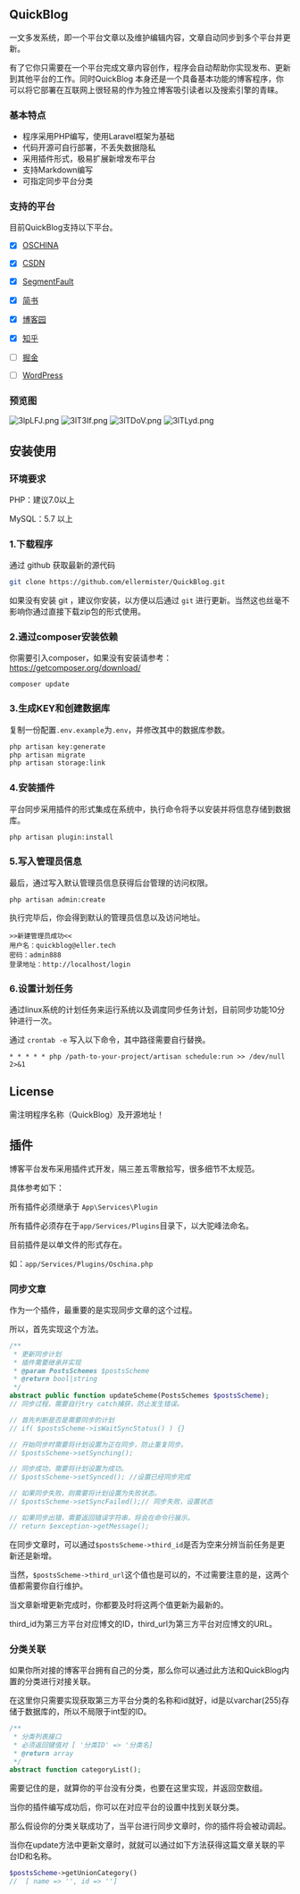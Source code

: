 ## QuickBlog

一文多发系统，即一个平台文章以及维护编辑内容，文章自动同步到多个平台并更新。

有了它你只需要在一个平台完成文章内容创作，程序会自动帮助你实现发布、更新到其他平台的工作。同时QuickBlog 本身还是一个具备基本功能的博客程序，你可以将它部署在互联网上很轻易的作为独立博客吸引读者以及搜索引擎的青睐。



### 基本特点

- 程序采用PHP编写，使用Laravel框架为基础
- 代码开源可自行部署，不丢失数据隐私
- 采用插件形式，极易扩展新增发布平台
- 支持Markdown编写
- 可指定同步平台分类



### 支持的平台

目前QuickBlog支持以下平台。

- [x] [OSCHINA](https://www.oschina.net/)
- [x] [CSDN](https://www.csdn.net/)
- [x] [SegmentFault](https://segmentfault.com/)
- [x] [简书](https://www.jianshu.com/)
- [x] [博客园](https://www.cnblogs.com/)
- [x] [知乎](https://www.zhihu.com)
- [ ] [掘金](https://juejin.im/)
- [ ] [WordPress](https://wordpress.org)



### 预览图
![3lpLFJ.png](https://s2.ax1x.com/2020/02/23/3lpLFJ.png)
![3lT3If.png](https://s2.ax1x.com/2020/02/23/3lT3If.png)
![3lTDoV.png](https://s2.ax1x.com/2020/02/23/3lTDoV.png)
![3lTLyd.png](https://s2.ax1x.com/2020/02/23/3lTLyd.png)



## 安装使用

### **环境要求**

PHP：建议7.0以上

MySQL：5.7 以上



### 1.下载程序

通过 github 获取最新的源代码

```bash
git clone https://github.com/ellermister/QuickBlog.git
```

如果没有安装 git ，建议你安装，以方便以后通过 <code>git</code> 进行更新。当然这也丝毫不影响你通过直接下载zip包的形式使用。



### 2.通过composer安装依赖

你需要引入composer，如果没有安装请参考：https://getcomposer.org/download/

```
composer update
```

### 3.生成KEY和创建数据库

复制一份配置`.env.example`为`.env`，并修改其中的数据库参数。

```bash
php artisan key:generate
php artisan migrate
php artisan storage:link
```

### 4.安装插件

平台同步采用插件的形式集成在系统中，执行命令将予以安装并将信息存储到数据库。

```bash
php artisan plugin:install
```

### 5.写入管理员信息

最后，通过写入默认管理员信息获得后台管理的访问权限。

```
php artisan admin:create
```

执行完毕后，你会得到默认的管理员信息以及访问地址。

```
>>新建管理员成功<<
用户名：quickblog@eller.tech
密码：admin888
登录地址：http://localhost/login
```

### 6.设置计划任务

通过linux系统的计划任务来运行系统以及调度同步任务计划，目前同步功能10分钟进行一次。

通过 `crontab -e` 写入以下命令，其中路径需要自行替换。

```
* * * * * php /path-to-your-project/artisan schedule:run >> /dev/null 2>&1
```



## License

需注明程序名称（QuickBlog）及开源地址！



## 插件

博客平台发布采用插件式开发，隔三差五零散拾写，很多细节不太规范。

具体参考如下：

所有插件必须继承于 `App\Services\Plugin`

所有插件必须存在于`app/Services/Plugins`目录下，以大驼峰法命名。

目前插件是以单文件的形式存在。

如：`app/Services/Plugins/Oschina.php`



### 同步文章

作为一个插件，最重要的是实现同步文章的这个过程。

所以，首先实现这个方法。

```php
/**
 * 更新同步计划
 * 插件需要继承并实现
 * @param PostsSchemes $postsScheme
 * @return bool|string
 */
abstract public function updateScheme(PostsSchemes $postsScheme);
// 同步过程，需要自行try catch捕获，防止发生错误。

// 首先判断是否是需要同步的计划
// if( $postsScheme->isWaitSyncStatus() ) {}

// 开始同步时需要将计划设置为正在同步，防止重复同步。
// $postsScheme->setSynching();

// 同步成功，需要将计划设置为成功。
// $postsScheme->setSynced(); //设置已经同步完成

// 如果同步失败，则需要将计划设置为失败状态。
// $postsScheme->setSyncFailed();// 同步失败，设置状态

// 如果同步出错，需要返回错误字符串，将会在命令行展示。
// return $exception->getMessage();
```



在同步文章时，可以通过`$postsScheme->third_id`是否为空来分辨当前任务是更新还是新增。

当然，`$postsScheme->third_url`这个值也是可以的，不过需要注意的是，这两个值都需要你自行维护。

当文章新增更新完成时，你都要及时将这两个值更新为最新的。

third_id为第三方平台对应博文的ID，third_url为第三方平台对应博文的URL。



### 分类关联

如果你所对接的博客平台拥有自己的分类，那么你可以通过此方法和QuickBlog内置的分类进行对接关联。

在这里你只需要实现获取第三方平台分类的名称和id就好，id是以varchar(255)存储于数据库的，所以不局限于int型的ID。

```php
/**
 * 分类列表接口
 * 必须返回键值对 [ '分类ID' => '分类名]
 * @return array
 */
abstract function categoryList();
```

需要记住的是，就算你的平台没有分类，也要在这里实现，并返回空数组。

当你的插件编写成功后，你可以在对应平台的设置中找到关联分类。

那么假设你的分类关联成功了，当平台进行同步文章时，你的插件将会被动调起。

当你在update方法中更新文章时，就就可以通过如下方法获得这篇文章关联的平台ID和名称。

```php
$postsScheme->getUnionCategory()
//  [ name => '', id => '']
```

